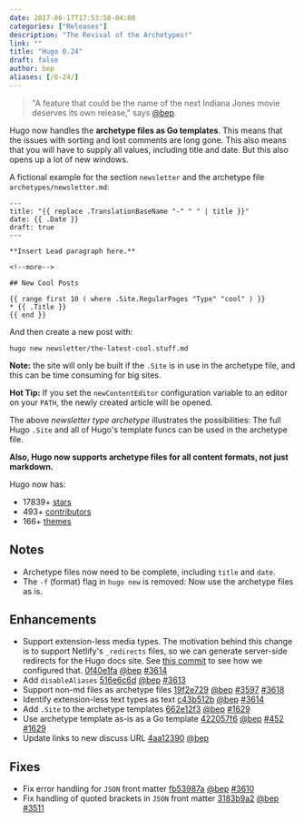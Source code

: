 ```yaml
---
date: 2017-06-17T17:53:58-04:00
categories: ["Releases"]
description: "The Revival of the Archetypes!"
link: ""
title: "Hugo 0.24"
draft: false
author: bep
aliases: [/0-24/]
---
```


> "A feature that could be the name of the next Indiana Jones movie deserves its own release," says [@bep](https://github.com/bep).

Hugo now handles the **archetype files as Go templates**. This means that the issues with sorting and lost comments are long gone. This also means that you will have to supply all values, including title and date. But this also opens up a lot of new windows.

A fictional example for the section `newsletter` and the archetype file `archetypes/newsletter.md`:

```
---
title: "{{ replace .TranslationBaseName "-" " " | title }}"
date: {{ .Date }}
draft: true
---

**Insert Lead paragraph here.**

<!--more-->

## New Cool Posts

{{ range first 10 ( where .Site.RegularPages "Type" "cool" ) }}
* {{ .Title }}
{{ end }}
```

And then create a new post with:

```
hugo new newsletter/the-latest-cool.stuff.md
```

**Note:** the site will only be built if the `.Site` is in use in the archetype file, and this can be time consuming for big sites.

**Hot Tip:** If you set the `newContentEditor` configuration variable to an editor on your `PATH`, the newly created article will be opened.

The above _newsletter type archetype_ illustrates the possibilities: The full Hugo `.Site` and all of Hugo&#39;s template funcs can be used in the archetype file.

**Also, Hugo now supports archetype files for all content formats, not just markdown.**

Hugo now has:

* 17839&#43; [stars](https://github.com/gohugoio/hugo/stargazers)
* 493&#43; [contributors](https://github.com/gohugoio/hugo/graphs/contributors)
* 166&#43; [themes](http://themes.gohugo.io/)

## Notes

* Archetype files now need to be complete, including `title` and `date`.
* The `-f` (format) flag in `hugo new` is removed: Now use the archetype files as is.

## Enhancements

* Support extension-less media types. The motivation behind this change is to support Netlify&#39;s `_redirects` files, so we can generate server-side redirects for the Hugo docs site. See [this commit](https://github.com/gohugoio/hugoDocs/commit/c1ab9894e8292e0a74c43bbca2263b1fb3840f9e) to see how we configured that. [0f40e1fa](https://github.com/gohugoio/hugo/commit/0f40e1fadfca2276f65adefa6d7d5d63aef9160a) [@bep](https://github.com/bep) [#3614](https://github.com/gohugoio/hugo/issues/3614) 
* Add `disableAliases` [516e6c6d](https://github.com/gohugoio/hugo/commit/516e6c6dc5733cdaf985317d58eedbc6ec0ef2f7) [@bep](https://github.com/bep) [#3613](https://github.com/gohugoio/hugo/issues/3613) 
* Support non-md files as archetype files [19f2e729](https://github.com/gohugoio/hugo/commit/19f2e729135af700c5d4aa06e7b3540e6d4847fd) [@bep](https://github.com/bep) [#3597](https://github.com/gohugoio/hugo/issues/3597) [#3618](https://github.com/gohugoio/hugo/issues/3618) 
* Identify extension-less text types as text [c43b512b](https://github.com/gohugoio/hugo/commit/c43b512b4700f76ac77f12d632bb030c3a241393) [@bep](https://github.com/bep) [#3614](https://github.com/gohugoio/hugo/issues/3614) 
* Add `.Site` to the archetype templates [662e12f3](https://github.com/gohugoio/hugo/commit/662e12f348a638a6fcc92a416ee7f7c2a7ef8792) [@bep](https://github.com/bep) [#1629](https://github.com/gohugoio/hugo/issues/1629) 
* Use archetype template as-is as a Go template [422057f6](https://github.com/gohugoio/hugo/commit/422057f60709696bbbd1c38c9ead2bf114d47e31) [@bep](https://github.com/bep) [#452](https://github.com/gohugoio/hugo/issues/452) [#1629](https://github.com/gohugoio/hugo/issues/1629) 
* Update links to new discuss URL [4aa12390](https://github.com/gohugoio/hugo/commit/4aa1239070bb9d4324d3582f3e809b702a59d3ac) [@bep](https://github.com/bep) 

## Fixes

* Fix error handling for `JSON` front matter [fb53987a](https://github.com/gohugoio/hugo/commit/fb53987a4ff2acb9da8dec6ec7b11924d37352ce) [@bep](https://github.com/bep) [#3610](https://github.com/gohugoio/hugo/issues/3610) 
* Fix handling of quoted brackets in `JSON` front matter [3183b9a2](https://github.com/gohugoio/hugo/commit/3183b9a29d8adac962fbc73f79b04542f4c4c55d) [@bep](https://github.com/bep) [#3511](https://github.com/gohugoio/hugo/issues/3511) 
